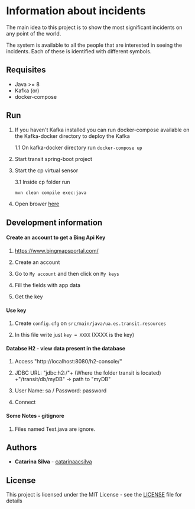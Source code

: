 # Information about incidents

The main idea to this project is to show the most significant incidents on any point of the world.

The system is available to all the people that are interested in seeing the incidents. Each of these is identified with different symbols.

## Requisites

- Java >= 8
- Kafka (or)
- docker-compose

## Run

1. If you haven't Kafka installed you can run docker-compose available on the Kafka-docker directory to deploy the Kafka

    1.1 On kafka-docker directory run `docker-compose up`

2. Start transit spring-boot project

3. Start the cp virtual sensor
    
    3.1 Inside cp folder run
    ```bash
    mvn clean compile exec:java
    ```

4. Open brower [here](localhost:8080)

## Development information

#### Create an account to get a Bing Api Key

1. https://www.bingmapsportal.com/

2. Create an account

3. Go to `My account` and then click on `My keys`
 
4. Fill the fields with app data 

5. Get the key

#### Use key

1. Create `config.cfg` on  `src/main/java/ua.es.transit.resources`

2. In this file write just `key = XXXX` (XXXX is the key)

#### Databse H2 - view data present in the database

1. Access "http://localhost:8080/h2-console/"

2. JDBC URL: "jdbc:h2:/"+ (Where the folder transit is located) +"/transit/db/myDB" -> path to "myDB"

3. User Name: sa / Password: password

4. Connect

#### Some Notes - gitignore

1. Files named Test.java are ignore. 

## Authors

* **Catarina Silva** - [catarinaacsilva](https://github.com/catarinaacsilva)

## License

This project is licensed under the MIT License - see the [LICENSE](LICENSE) file for details

